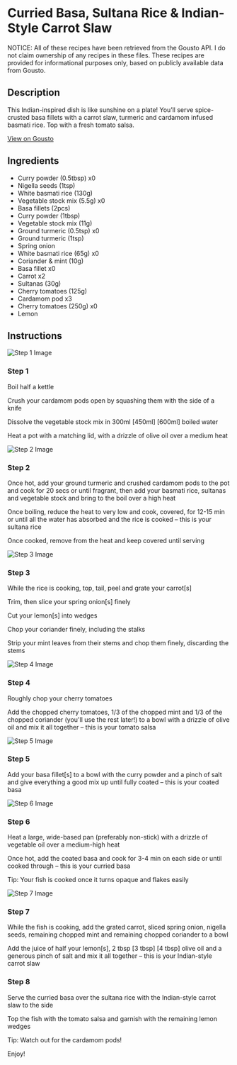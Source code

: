 # Curried Basa, Sultana Rice & Indian-Style Carrot Slaw

NOTICE: All of these recipes have been retrieved from the Gousto API. I do not claim ownership of any recipes in these files. These recipes are provided for informational purposes only, based on publicly available data from Gousto.

## Description

This Indian-inspired dish is like sunshine on a plate! You’ll serve spice-crusted basa fillets with a carrot slaw, turmeric and cardamom infused basmati rice. Top with a fresh tomato salsa.

[View on Gousto](https://www.gousto.co.uk/recipes/cookbook/curried-basa-with-sultana-rice-indian-style-carrot-slaw)

## Ingredients

- Curry powder (0.5tbsp) x0
- Nigella seeds (1tsp)
- White basmati rice (130g)
- Vegetable stock mix (5.5g) x0
- Basa fillets (2pcs)
- Curry powder (1tbsp)
- Vegetable stock mix (11g)
- Ground turmeric (0.5tsp) x0
- Ground turmeric (1tsp)
- Spring onion
- White basmati rice (65g) x0
- Coriander & mint (10g)
- Basa fillet x0
- Carrot x2
- Sultanas (30g)
- Cherry tomatoes (125g)
- Cardamom pod x3
- Cherry tomatoes (250g) x0
- Lemon

## Instructions

![Step 1 Image](https://production-media.gousto.co.uk/cms/recipe-step-image/Step-1-1676648255130-x200.jpg)

### Step 1

Boil half a kettle

Crush your cardamom pods open by squashing them with the side of a knife

Dissolve the vegetable stock mix in 300ml <span class="text-purple">[450ml]</span><span class="text-danger"> [600ml] </span>boiled water

Heat a pot with a matching lid, with a drizzle of olive oil over a medium heat

![Step 2 Image](https://production-media.gousto.co.uk/cms/recipe-step-image/step-2-1676648258594-x200.jpg)

### Step 2

Once hot, add your ground turmeric and crushed cardamom pods to the pot and cook for 20 secs or until fragrant, then add your basmati rice, sultanas and vegetable stock and bring to the boil over a high heat

Once boiling, reduce the heat to very low and cook, covered, for 12-15 min or until all the water has absorbed and the rice is cooked – this is your sultana rice

Once cooked, remove from the heat and keep covered until serving

![Step 3 Image](https://production-media.gousto.co.uk/cms/recipe-step-image/step-3-1676648262119-x200.jpg)

### Step 3

While the rice is cooking, top, tail, peel and grate your carrot[s]

Trim, then slice your spring onion[s] finely

Cut your lemon[s] into wedges

Chop your coriander finely, including the stalks

Strip your mint leaves from their stems and chop them finely, discarding the stems

![Step 4 Image](https://production-media.gousto.co.uk/cms/recipe-step-image/step-4-1676648279750-x200.jpg)

### Step 4

Roughly chop your cherry tomatoes

Add the chopped cherry tomatoes, 1/3 of the chopped mint and 1/3 of the chopped coriander (you'll use the rest later!) to a bowl with a drizzle of olive oil and mix it all together – this is your tomato salsa

![Step 5 Image](https://production-media.gousto.co.uk/cms/recipe-step-image/step-5-1676649005995-x200.jpg)

### Step 5

Add your basa fillet[s] to a bowl with the curry powder and a pinch of salt and give everything a good mix up until fully coated – this is your coated basa

![Step 6 Image](https://production-media.gousto.co.uk/cms/recipe-step-image/step-6-1676648394130-x200.jpg)

### Step 6

Heat a large, wide-based pan (preferably non-stick) with a drizzle of vegetable oil over a medium-high heat

Once hot, add the coated basa and cook for 3-4 min on each side or until cooked through – this is your curried basa

Tip: Your fish is cooked once it turns opaque and flakes easily

![Step 7 Image](https://production-media.gousto.co.uk/cms/recipe-step-image/step-7-1676648477087-x200.jpg)

### Step 7

While the fish is cooking, add the grated carrot, sliced spring onion, nigella seeds, remaining chopped mint and remaining chopped coriander to a bowl

Add the juice of half your lemon[s], 2 tbsp <span class="text-purple">[3 tbsp]</span> <span class="text-danger">[4 tbsp] </span>olive oil and a generous pinch of salt and mix it all together – this is your Indian-style carrot slaw

### Step 8

Serve the curried basa over the sultana rice with the Indian-style carrot slaw to the side

Top the fish with the tomato salsa and garnish with the remaining lemon wedges

Tip: Watch out for the cardamom pods!

Enjoy!

